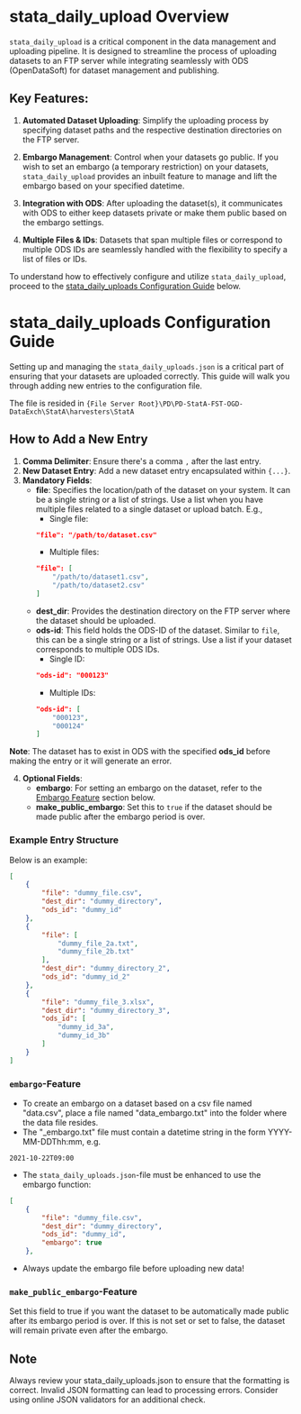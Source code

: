 # stata_daily_upload Overview

`stata_daily_upload` is a critical component in the data management and uploading pipeline. It is designed to streamline the process of uploading datasets to an FTP server while integrating seamlessly with ODS (OpenDataSoft) for dataset management and publishing.

## Key Features:

1. **Automated Dataset Uploading**: Simplify the uploading process by specifying dataset paths and the respective destination directories on the FTP server.

2. **Embargo Management**: Control when your datasets go public. If you wish to set an embargo (a temporary restriction) on your datasets, `stata_daily_upload` provides an inbuilt feature to manage and lift the embargo based on your specified datetime.

3. **Integration with ODS**: After uploading the dataset(s), it communicates with ODS to either keep datasets private or make them public based on the embargo settings.

4. **Multiple Files & IDs**: Datasets that span multiple files or correspond to multiple ODS IDs are seamlessly handled with the flexibility to specify a list of files or IDs.

To understand how to effectively configure and utilize `stata_daily_upload`, proceed to the [stata_daily_uploads Configuration Guide](#stata_daily_uploads-Configuration-Guide) below.



# stata_daily_uploads Configuration Guide

Setting up and managing the `stata_daily_uploads.json` is a critical part of ensuring that your datasets are uploaded correctly. This guide will walk you through adding new entries to the configuration file.

The file is resided in `{File Server Root}\PD\PD-StatA-FST-OGD-DataExch\StatA\harvesters\StatA`

## How to Add a New Entry

1. **Comma Delimiter**: Ensure there's a comma `,` after the last entry. 
2. **New Dataset Entry**: Add a new dataset entry encapsulated within `{...}`.
3. **Mandatory Fields**:
   - **file**: Specifies the location/path of the dataset on your system. It can be a single string or a list of strings. Use a list when you have multiple files related to a single dataset or upload batch. E.g., 
     - Single file:
     ```json
     "file": "/path/to/dataset.csv"
     ````
     - Multiple files: 
     ```json
     "file": [
         "/path/to/dataset1.csv",
         "/path/to/dataset2.csv"
     ]
     ```
   - **dest_dir**: Provides the destination directory on the FTP server where the dataset should be uploaded.
   - **ods-id**: This field holds the ODS-ID of the dataset. Similar to `file`, this can be a single string or a list of strings. Use a list if your dataset corresponds to multiple ODS IDs.
     - Single ID:
     ```json
     "ods-id": "000123"
     ```
     - Multiple IDs:
     ```json
     "ods-id": [
         "000123",
         "000124"
     ]
     ```
**Note**: The dataset has to exist in ODS with the specified **ods_id** before making the entry or it will generate an error.

4. **Optional Fields**:
   - **embargo**: For setting an embargo on the dataset, refer to the [Embargo Feature](#embargo-feature) section below.
   - **make_public_embargo**: Set this to `true` if the dataset should be made public after the embargo period is over.

### Example Entry Structure

Below is an example:

```json
[
    {
        "file": "dummy_file.csv",
        "dest_dir": "dummy_directory",
        "ods_id": "dummy_id"
    },
    {
        "file": [
            "dummy_file_2a.txt",
            "dummy_file_2b.txt"
        ],
        "dest_dir": "dummy_directory_2",
        "ods_id": "dummy_id_2"
    },
    {
        "file": "dummy_file_3.xlsx",
        "dest_dir": "dummy_directory_3",
        "ods_id": [
            "dummy_id_3a",
            "dummy_id_3b"
        ]
    }
]
```

### `embargo`-Feature
- To create an embargo on a dataset based on a csv file named "data.csv", place a file named "data_embargo.txt" into the folder where the data file resides. 
- The "_embargo.txt" file must contain a datetime string in the form YYYY-MM-DDThh:mm, e.g.
~~~
2021-10-22T09:00
 ~~~
- The `stata_daily_uploads.json`-file must be enhanced to use the embargo function:

```json
[
    {
        "file": "dummy_file.csv",
        "dest_dir": "dummy_directory",
        "ods_id": "dummy_id",
        "embargo": true
    },
```

- Always update the embargo file before uploading new data!

### `make_public_embargo`-Feature

Set this field to true if you want the dataset to be automatically made public after its embargo period is over. If this is not set or set to false, the dataset will remain private even after the embargo.

## Note

Always review your stata_daily_uploads.json to ensure that the formatting is correct. Invalid JSON formatting can lead to processing errors. Consider using online JSON validators for an additional check.
